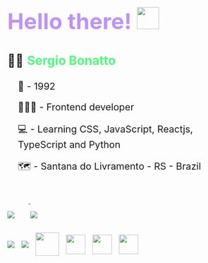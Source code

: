 
<h2 style= "font-size: 3.125rem; color: #bd93f9; font-weight: bold; padding-top: 2rem;"> Hello there! <img src="https://dkrn4sk0rn31v.cloudfront.net/2018/05/29070459/pixelart-octocat.gif" width="50"></h2>

<!-- ![capa](https://github.com/SergioBonatto/SergioBonatto/blob/master/site%20imagem.png) -->

<div>
  <p style= 'font-size: 1.75rem'>
    🧔🏼 <span style = "color: #50fa7b; font-weight: bold">Sergio Bonatto</span>
  </p>
  <ul>
    <p style= 'font-size: 1.35rem'>
      🌠 - 1992
    </p>
    <p style= 'font-size: 1.35rem'>
      👨🏼‍💻 - Frontend developer</p>
    <p style= 'font-size: 1.35rem'>
      💻 - Learning CSS, JavaScript, Reactjs, TypeScript and Python
    </p>
    <p style= 'font-size: 1.35rem'>
      🗺️ - Santana do Livramento - RS - Brazil
    </p>
  </ul>
</div>

<div style="margin-top: 3rem">
 <a href="https://github.com/anuraghazra/convoychat">
    <img align="top" style="padding-top:2rem; margin-right: 2rem" src="https://github-readme-stats.vercel.app/api/top-langs/?username=sergiobonatto&langs_count=8&theme=radical" />
  </a>
  <a href="https://github.com/anuraghazra/github-readme-stats">
    <img align="top" style="padding-top:2rem"  src="https://github-readme-stats.vercel.app/api?username=sergiobonatto&show_icons=true&theme=radical"/>
  </a>
 
</div>

<div style="display:flex; align-items: center; ">
<img src="https://img.icons8.com/color/50/000000/javascript--v2.png"style="padding-top:2rem; margin-right: 1rem" />

<img src="https://img.icons8.com/color/50/000000/css3.png" style="padding-top:2rem; margin-right: 1rem"/>

<img src='https://cdn.icon-icons.com/icons2/844/PNG/512/HTML5_icon-icons.com_67090.png' style="height:53px; padding-top:2rem; margin-right: 1rem">

<img src="https://cdn.icon-icons.com/icons2/1508/PNG/512/python_104451.png" style="height:44px; padding-top:2rem; margin-right: 1rem">

<img src="https://cdn.icon-icons.com/icons2/2415/PNG/512/typescript_plain_logo_icon_146316.png" style="height:44px;padding-top:2rem; margin-right: 1rem">

<img src="https://cdn.icon-icons.com/icons2/2415/PNG/512/react_original_logo_icon_146374.png" style="height:44px;padding-top:2rem; margin-right: 1rem">
</div>
